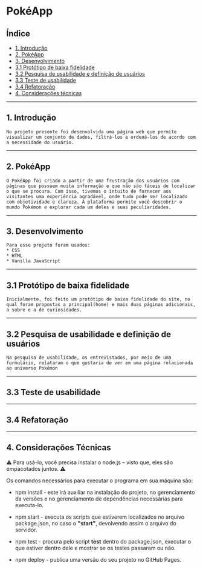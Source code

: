 # PokéApp

## Índice

* [1. Introdução](#1-introducao)
* [2. PokéApp](#2-pokeapp)
* [3. Desenvolvimento](#3-desenvolvimento)
* [3.1 Protótipo de baixa fidelidade](#3.1-prototipo-de-baixa-fidelidade)
* [3.2 Pesquisa de usabilidade e definição de usuários](#3.2-pesquisa-de-usabilidade-definicao-de-usuarios)
* [3.3 Teste de usabilidade](#3.3-teste-de-usabilidade)
* [3.4 Refatoração](#3.4-refatoracao)
* [4. Considerações técnicas](#4-consideracoes-tecnicas)

***

## 1. Introdução
    No projeto presente foi desenvolvida uma página web que permite visualizar um conjunto de dados, filtrá-los e ordená-los de acordo com a necessidade do usuário. 
***

## 2. PokéApp
    O PokéApp foi criado a partir de uma frustração dos usuários com páginas que possuem muita informação e que não são fáceis de localizar o que se procura. Com isso, tivemos o intuito de fornecer aos visitantes uma experiência agradável, onde tudo pode ser localizado com objetividade e clareza. A plataforma permite você descobrir o mundo Pokémon e explorar cada um deles e suas peculiaridades.
***

## 3. Desenvolvimento
    Para esse projeto foram usados:
    * CSS
    * HTML
    * Vanilla JavaScript

***


## 3.1 Protótipo de baixa fidelidade
    Inicialmente, foi feito um protótipo de baixa fidelidade do site, no qual foram propostas a principal(home) e mais duas páginas adicionais, a sobre e a de curiosidades.
***

## 3.2 Pesquisa de usabilidade e definição de usuários
    Na pesquisa de usabilidade, os entrevistados, por meio de uma formulário, relataram o que gostaria de ver em uma página relacionada ao universo Pokémon
***

## 3.3 Teste de usabilidade

***

## 3.4 Refatoração

***

## 4. Considerações Técnicas
:warning: Para usá-lo, você precisa instalar o node.js – visto que, eles são empacotados juntos.  :warning:

Os comandos necessários para executar o programa em sua máquina são:

* npm install - este irá auxiliar na instalação do projeto, no gerenciamento da versões e no gerenciamento de dependências necessárias para executa-lo.

* npm start -  executa os scripts que estiverem localizados no arquivo package.json, no caso o **"start"**, devolvendo assim o arquivo do servidor.

* npm test - procura pelo script  **test** dentro do package.json, executar o que estiver dentro dele e mostrar se os testes passaram ou não.

* npm deploy - publica uma versão do seu projeto no GitHub Pages.
